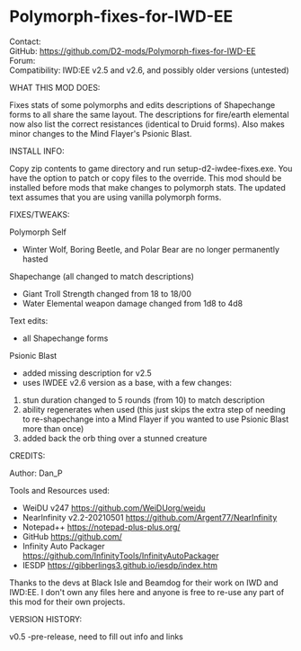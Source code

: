 # Polymorph-fixes-for-IWD-EE
Contact:  
GitHub: https://github.com/D2-mods/Polymorph-fixes-for-IWD-EE  
Forum:  
Compatibility: IWD:EE v2.5 and v2.6, and possibly older versions (untested)


WHAT THIS MOD DOES:

Fixes stats of some polymorphs and edits descriptions of Shapechange forms to all share the same layout. The descriptions for fire/earth elemental now also list the correct resistances (identical to Druid forms). Also makes minor changes to the Mind Flayer's Psionic Blast.


INSTALL INFO:

Copy zip contents to game directory and run setup-d2-iwdee-fixes.exe. You have the option to patch or copy files to the override. This mod should be installed before mods that make changes to polymorph stats. The updated text assumes that you are using vanilla polymorph forms.


FIXES/TWEAKS:

Polymorph Self
- Winter Wolf, Boring Beetle, and Polar Bear are no longer permanently hasted

Shapechange (all changed to match descriptions)
- Giant Troll Strength changed from 18 to 18/00
- Water Elemental weapon damage changed from 1d8 to 4d8

Text edits:
- all Shapechange forms

Psionic Blast
- added missing description for v2.5
- uses IWDEE v2.6 version as a base, with a few changes:
1. stun duration changed to 5 rounds (from 10) to match description
2. ability regenerates when used (this just skips the extra step of needing to re-shapechange into a Mind Flayer if you wanted to use Psionic Blast more than once)
3. added back the orb thing over a stunned creature


CREDITS:

Author: Dan_P

Tools and Resources used:
- WeiDU v247 https://github.com/WeiDUorg/weidu
- NearInfinity v2.2-20210501 https://github.com/Argent77/NearInfinity
- Notepad++ https://notepad-plus-plus.org/
- GitHub https://github.com/
- Infinity Auto Packager https://github.com/InfinityTools/InfinityAutoPackager
- IESDP https://gibberlings3.github.io/iesdp/index.htm

Thanks to the devs at Black Isle and Beamdog for their work on IWD and IWD:EE. I don't own any files here and anyone is free to re-use any part of this mod for their own projects.


VERSION HISTORY:

v0.5
-pre-release, need to fill out info and links
